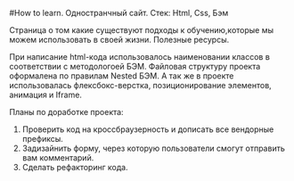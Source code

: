 #How to learn. Одностранчный сайт. Стек: Html, Css, Бэм

 Страница о том какие существуют подходы к обучению,которые мы можем использовать в своей жизни. 
 Полезные ресурсы.
 
 При написание html-кода использовалось наименовании классов в соответствии с методологоей БЭМ.
 Файловая структуру проекта оформалена по правилам Nested БЭМ. 
 А так же в проекте использовалась флексбокс-верстка, позиционирование элементов, анимация и Iframe.
 
 Планы по доработке проекта:
 
 1. Проверить код на кроссбраузерность и дописать все вендорные префиксы.
 2. Задизайнить форму, через которую пользователи смогут отправить вам комментарий.
 3. Сделать рефакторинг кода.


